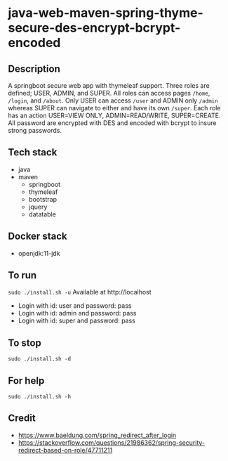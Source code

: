 # java-web-maven-spring-thyme-secure-des-encrypt-bcrypt-encoded

## Description
A springboot secure web app with thymeleaf support.
Three roles are defined; USER, ADMIN, and SUPER. All roles
can access pages `/home`, `/login`, and `/about`. Only USER
can access `/user` and ADMIN only `/admin` whereas SUPER can
navigate to either and have its own `/super`. Each role
has an action USER=VIEW ONLY, ADMIN=READ/WRITE, SUPER=CREATE.
All password are encrypted with DES and encoded with bcrypt
to insure strong passwords.

## Tech stack
- java
- maven
  - springboot
  - thymeleaf
  - bootstrap
  - jquery
  - datatable

## Docker stack
- openjdk:11-jdk

## To run
`sudo ./install.sh -u`
Available at http://localhost
- Login with id: user and password: pass
- Login with id: admin and password: pass
- Login with id: super and password: pass

## To stop
`sudo ./install.sh -d`

## For help
`sudo ./install.sh -h`

## Credit
- https://www.baeldung.com/spring_redirect_after_login
- https://stackoverflow.com/questions/21986362/spring-security-redirect-based-on-role/47711211
